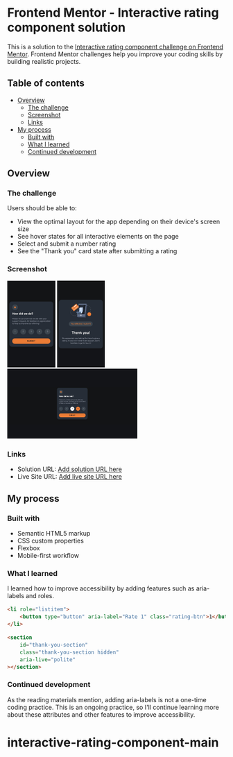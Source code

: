 # Frontend Mentor - Interactive rating component solution

This is a solution to the [Interactive rating component challenge on Frontend Mentor](https://www.frontendmentor.io/challenges/interactive-rating-component-koxpeBUmI). Frontend Mentor challenges help you improve your coding skills by building realistic projects.

## Table of contents

-   [Overview](#overview)
    -   [The challenge](#the-challenge)
    -   [Screenshot](#screenshot)
    -   [Links](#links)
-   [My process](#my-process)
    -   [Built with](#built-with)
    -   [What I learned](#what-i-learned)
    -   [Continued development](#continued-development)

## Overview

### The challenge

Users should be able to:

-   View the optimal layout for the app depending on their device's screen size
-   See hover states for all interactive elements on the page
-   Select and submit a number rating
-   See the "Thank you" card state after submitting a rating

### Screenshot

<img src="./images/375px.jpeg" alt="375px" width="auto" height="200">
<img src="./images/375px-thankyou.jpeg" alt="375px" width="auto" height="200">
<img src="./images/1440px.jpeg" alt="1440px" width="300" height="auto">

### Links

-   Solution URL: [Add solution URL here](https://your-solution-url.com)
-   Live Site URL: [Add live site URL here](https://your-live-site-url.com)

## My process

### Built with

-   Semantic HTML5 markup
-   CSS custom properties
-   Flexbox
-   Mobile-first workflow

### What I learned

I learned how to improve accessibility by adding features such as aria-labels and roles.

```html
<li role="listitem">
    <button type="button" aria-label="Rate 1" class="rating-btn">1</button>
</li>
```

```html
<section
    id="thank-you-section"
    class="thank-you-section hidden"
    aria-live="polite"
></section>
```

### Continued development

As the reading materials mention, adding aria-labels is not a one-time coding practice. This is an ongoing practice, so I'll continue learning more about these attributes and other features to improve accessibility.
# interactive-rating-component-main
